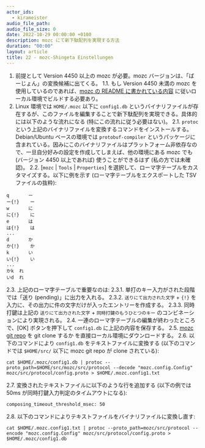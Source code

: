 ```yaml
---
actor_ids:
  - kirameister
audio_file_path: 
audio_file_size: 0
date: 2022-10-29 00:00:00 +0100
description: mozc にて新下駄配列を実現する方法
duration: "00:00"
layout: article
title: 22 - mozc-Shingeta Einstellungen
---
```


1. 前提として Version 4450 以上の mozc が必要。mozc バージョンは、「ばーじょん」の変換候補に出てくる。
1.1. もし Version 4450 未満の mozc を使用しているのであれば、[mozc の README に書かれている内容](https://github.com/google/mozc#build-instructions) に従いローカル環境でビルドする必要あり。
2. Linux 環境では `HOME/.mozc` 以下に `config1.db` というバイナリファイルが存在するが、このファイルを編集することで新下駄配列を実現できる。具体的には以下のような流れになる (特にこの流れに従う必要はない)。
2.1. `protoc` という上記のバイナリファイルを変換するコマンドをインストールする。Debian/Ubuntu ベースの環境では `protobuf-compiler` というパッケージに含まれている。因みにこのバイナリファイルはプラットフォーム非依存なので、一旦自分好みの設定を作成してしまえば、他の環境にある mozc でも (バージョン 4450 以上であれば) 使うことができるはず (私の方では未確認)。
2.2. [`mozc` | `Tools` | `Properties`] を選択して、ローマ字テーブルをカスタマイズする。以下に例を示す (ローマ字テーブルをエクスポートした TSV ファイルの抜粋):
```
q		ー
ー{!}	ー
w		に
に{!}	に
e		は
は{!}	は
...
d		か
か{!}	か
k		い
い{!}	い
...
かk	れ
いd	れ
```
2.3. 上記のローマ字テーブルで重要なのは:
2.3.1. 単打のキー入力がされた段階では「送り (pending)」に出力を入れる。
2.3.2. `送りにて出力された文字` + `{!}` を入力に、その出力に件の文字だけが入ったエントリーを作成する。
2.3.3. 同時打鍵は上記の `送りにて出力された文字` + `同時打鍵のもうひとつのキー` のコンビネーションにより実現される。
2.4. 一連のローマ字テーブルの編集が終わったところで、[OK] ボタンを押下して `config1.db` に上記の内容を保存する。
2.5. [mozc git repo](https://github.com/google/mozc) を git clone するか [](https://github.com/google/mozc/blob/master/src/protocol/config.proto) を直接ローカル環境にダウンロードする。
2.6. 以下のコマンドにより `config1.db` をテキストファイルに変換する (以下のコマンドでは `$HOME/src/` 以下に mozc git repo が clone されている): 
```
cat $HOME/.mozc/config1.db | protoc --proto_path=$HOME/src/mozc/src/protocol --decode "mozc.config.Config" mozc/src/protocol/config.proto > $HOME/.mozc.config1.txt
```
2.7. 変換されたテキストファイルに以下のような行を追加する (以下の例では 50ms が同時打鍵入力判定のタイムアウトになる):
```
composing_timeout_threshold_msec: 50
```
2.8. 以下のコマンドによりテキストファイルをバイナリファイルに変換し直す:
```
cat $HOME/.mozc.config1.txt | protoc --proto_path=mozc/src/protocol --encode "mozc.config.Config" mozc/src/protocol/config.proto > $HOME/.mozc/config1.db
```

